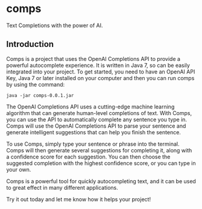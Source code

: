 # comps
Text Completions with the power of AI.


## Introduction

Comps is a project that uses the OpenAI Completions API to provide a powerful
 autocomplete experience. It is written in Java 7, so can be easily integrated
 into your project. To get started, you need to have an OpenAI API Key, Java 7
 or later installed  on your computer and then you can run comps by using the
 command:

 `java -jar comps-0.0.1.jar`

The OpenAI Completions API uses a cutting-edge machine learning algorithm that
 can generate human-level completions of text. With Comps, you can use the API
 to automatically complete any sentence you type in. Comps will use the OpenAI
 Completions API to parse your sentence and generate intelligent suggestions
 that can help you finish the sentence.

To use Comps, simply type your sentence or phrase into the terminal. Comps will
 then generate several suggestions for completing it, along with a confidence 
 score for each suggestion. You can then choose the suggested completion with the
 highest confidence score, or you can type in your own.

Comps is a powerful tool for quickly autocompleting text, and it can be used to
 great effect in many different applications. 

Try it out today and let me know how it helps your project!
